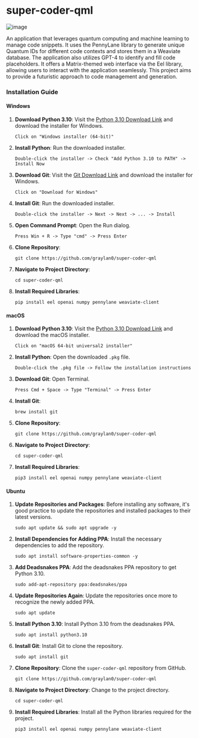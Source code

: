 # super-coder-qml

![image](https://github.com/graylan0/super-coder-qml/assets/34530588/a0cf1373-465a-4f6e-bc84-3387d454e537)


An application that leverages quantum computing and machine learning to manage code snippets. It uses the PennyLane library to generate unique Quantum IDs for different code contexts and stores them in a Weaviate database. The application also utilizes GPT-4 to identify and fill code placeholders. It offers a Matrix-themed web interface via the Eel library, allowing users to interact with the application seamlessly. This project aims to provide a futuristic approach to code management and generation.

### Installation Guide



#### Windows



1. **Download Python 3.10**: Visit the [Python 3.10 Download Link](https://www.python.org/downloads/release/python-3100/) and download the installer for Windows.
    ```
    Click on "Windows installer (64-bit)"
    ```

2. **Install Python**: Run the downloaded installer.
    ```
    Double-click the installer -> Check "Add Python 3.10 to PATH" -> Install Now
    ```

3. **Download Git**: Visit the [Git Download Link](https://git-scm.com/download/win) and download the installer for Windows.
    ```
    Click on "Download for Windows"
    ```

4. **Install Git**: Run the downloaded installer.
    ```
    Double-click the installer -> Next -> Next -> ... -> Install
    ```

5. **Open Command Prompt**: Open the Run dialog.
    ```
    Press Win + R -> Type "cmd" -> Press Enter
    ```

6. **Clone Repository**:
    ```
    git clone https://github.com/graylan0/super-coder-qml
    ```

7. **Navigate to Project Directory**:
    ```
    cd super-coder-qml
    ```

8. **Install Required Libraries**: 
    ```
    pip install eel openai numpy pennylane weaviate-client
    ```



#### macOS

1. **Download Python 3.10**: Visit the [Python 3.10 Download Link](https://www.python.org/downloads/release/python-3100/) and download the macOS installer.
    ```
    Click on "macOS 64-bit universal2 installer"
    ```

2. **Install Python**: Open the downloaded `.pkg` file.
    ```
    Double-click the .pkg file -> Follow the installation instructions
    ```

3. **Download Git**: Open Terminal.
    ```
    Press Cmd + Space -> Type "Terminal" -> Press Enter
    ```

4. **Install Git**: 
    ```
    brew install git
    ```

5. **Clone Repository**:
    ```
    git clone https://github.com/graylan0/super-coder-qml
    ```

6. **Navigate to Project Directory**:
    ```
    cd super-coder-qml
    ```

7. **Install Required Libraries**: 
    ```
    pip3 install eel openai numpy pennylane weaviate-client
    ```



#### Ubuntu

1. **Update Repositories and Packages**: Before installing any software, it's good practice to update the repositories and installed packages to their latest versions.
    ```
    sudo apt update && sudo apt upgrade -y
    ```

2. **Install Dependencies for Adding PPA**: Install the necessary dependencies to add the repository.
    ```
    sudo apt install software-properties-common -y
    ```

3. **Add Deadsnakes PPA**: Add the deadsnakes PPA repository to get Python 3.10.
    ```
    sudo add-apt-repository ppa:deadsnakes/ppa
    ```

4. **Update Repositories Again**: Update the repositories once more to recognize the newly added PPA.
    ```
    sudo apt update
    ```

5. **Install Python 3.10**: Install Python 3.10 from the deadsnakes PPA.
    ```
    sudo apt install python3.10
    ```

6. **Install Git**: Install Git to clone the repository.
    ```
    sudo apt install git
    ```

7. **Clone Repository**: Clone the `super-coder-qml` repository from GitHub.
    ```
    git clone https://github.com/graylan0/super-coder-qml
    ```

8. **Navigate to Project Directory**: Change to the project directory.
    ```
    cd super-coder-qml
    ```

9. **Install Required Libraries**: Install all the Python libraries required for the project.
    ```
    pip3 install eel openai numpy pennylane weaviate-client
    ```


